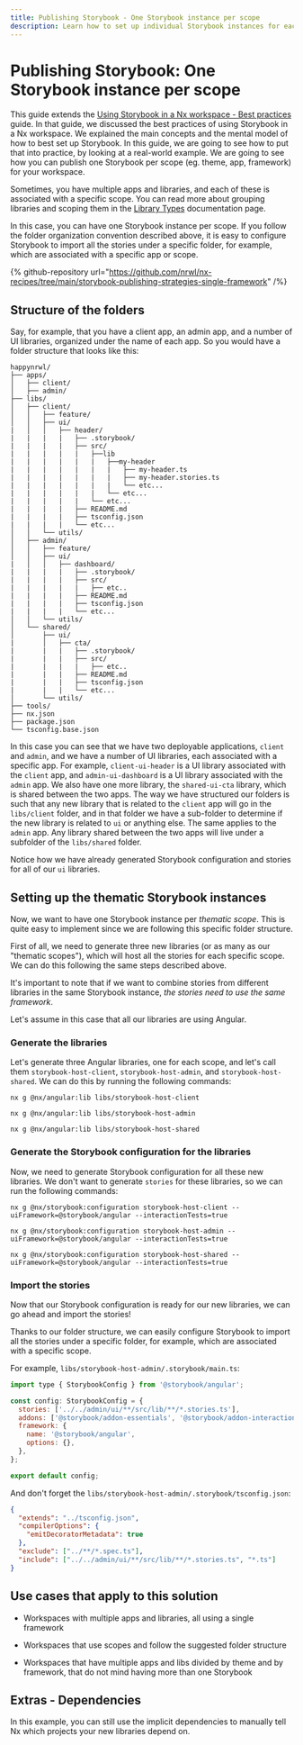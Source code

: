 ```yaml
---
title: Publishing Storybook - One Storybook instance per scope
description: Learn how to set up individual Storybook instances for each scope within an Nx workspace. This guide provides a structured approach, emphasizing folder organization and thematic scope separation.
---
```


# Publishing Storybook: One Storybook instance per scope

This guide extends the
[Using Storybook in a Nx workspace - Best practices](/nx-api/storybook/documents/best-practices) guide. In that guide, we discussed the best practices of using Storybook in a Nx workspace. We explained the main concepts and the mental model of how to best set up Storybook. In this guide, we are going to see how to put that into practice, by looking at a real-world example. We are going to see how you can publish one Storybook per scope (eg. theme, app, framework) for your workspace.

Sometimes, you have multiple apps and libraries, and each of these is associated with a specific scope. You can read more about grouping libraries and scoping them in the [Library Types](/concepts/decisions/project-dependency-rules) documentation page.

In this case, you can have one Storybook instance per scope. If you follow the folder organization convention described above, it is easy to configure Storybook to import all the stories under a specific folder, for example, which are associated with a specific app or scope.

{% github-repository url="https://github.com/nrwl/nx-recipes/tree/main/storybook-publishing-strategies-single-framework" /%}

## Structure of the folders

Say, for example, that you have a client app, an admin app, and a number of UI libraries, organized under the name of each app. So you would have a folder structure that looks like this:

```text
happynrwl/
├── apps/
│   ├── client/
│   ├── admin/
├── libs/
│   ├── client/
│   │   ├── feature/
│   │   ├── ui/
|   │   │   ├── header/
|   |   |   |   ├── .storybook/
|   |   |   |   ├── src/
|   |   |   |   |   ├──lib
|   |   |   |   |   |   ├──my-header
|   |   |   |   |   |   |   ├── my-header.ts
|   |   |   |   |   |   |   ├── my-header.stories.ts
|   |   |   |   |   |   |   └── etc...
|   |   |   |   |   |   └── etc...
|   |   |   |   |   └── etc...
|   |   |   |   ├── README.md
|   |   |   |   ├── tsconfig.json
|   |   |   |   └── etc...
│   │   └── utils/
│   ├── admin/
│   │   ├── feature/
│   │   ├── ui/
|   │   │   ├── dashboard/
|   |   |   |   ├── .storybook/
|   |   |   |   ├── src/
|   |   |   |   |   ├── etc..
|   |   |   |   ├── README.md
|   |   |   |   ├── tsconfig.json
|   |   |   |   └── etc...
│   │   └── utils/
│   └── shared/
│       ├── ui/
|       │   ├── cta/
|       |   |   ├── .storybook/
|       |   |   ├── src/
|       |   |   |   ├── etc..
|       |   |   ├── README.md
|       |   |   ├── tsconfig.json
|       |   |   └── etc...
│       └── utils/
├── tools/
├── nx.json
├── package.json
└── tsconfig.base.json
```

In this case you can see that we have two deployable applications, `client` and `admin`, and we have a number of UI libraries, each associated with a specific app. For example, `client-ui-header` is a UI library associated with the `client` app, and `admin-ui-dashboard` is a UI library associated with the `admin` app. We also have one more library, the `shared-ui-cta` library, which is shared between the two apps. The way we have structured our folders is such that any new library that is related to the `client` app will go in the `libs/client` folder, and in that folder we have a sub-folder to determine if the new library is related to `ui` or anything else. The same applies to the `admin` app. Any library shared between the two apps will live under a subfolder of the `libs/shared` folder.

Notice how we have already generated Storybook configuration and stories for all of our `ui` libraries.

## Setting up the thematic Storybook instances

Now, we want to have one Storybook instance per _thematic scope_. This is quite easy to implement since we are following this specific folder structure.

First of all, we need to generate three new libraries (or as many as our "thematic scopes"), which will host all the stories for each specific scope. We can do this following the same steps described above.

It's important to note that if we want to combine stories from different libraries in the same Storybook instance, _the stories need to use the same framework_.

Let's assume in this case that all our libraries are using Angular.

### Generate the libraries

Let's generate three Angular libraries, one for each scope, and let's call them `storybook-host-client`, `storybook-host-admin`, and `storybook-host-shared`. We can do this by running the following commands:

```shell
nx g @nx/angular:lib libs/storybook-host-client
```

```shell
nx g @nx/angular:lib libs/storybook-host-admin
```

```shell
nx g @nx/angular:lib libs/storybook-host-shared
```

### Generate the Storybook configuration for the libraries

Now, we need to generate Storybook configuration for all these new libraries. We don't want to generate `stories` for these libraries, so we can run the following commands:

```shell
nx g @nx/storybook:configuration storybook-host-client --uiFramework=@storybook/angular --interactionTests=true
```

```shell
nx g @nx/storybook:configuration storybook-host-admin --uiFramework=@storybook/angular --interactionTests=true
```

```shell
nx g @nx/storybook:configuration storybook-host-shared --uiFramework=@storybook/angular --interactionTests=true
```

### Import the stories

Now that our Storybook configuration is ready for our new libraries, we can go ahead and import the stories!

Thanks to our folder structure, we can easily configure Storybook to import all the stories under a specific folder, for example, which are associated with a specific scope.

For example, `libs/storybook-host-admin/.storybook/main.ts`:

```javascript {% fileName="libs/storybook-host-admin/.storybook/main.ts" %}
import type { StorybookConfig } from '@storybook/angular';

const config: StorybookConfig = {
  stories: ['../../admin/ui/**/src/lib/**/*.stories.ts'],
  addons: ['@storybook/addon-essentials', '@storybook/addon-interactions'],
  framework: {
    name: '@storybook/angular',
    options: {},
  },
};

export default config;
```

And don't forget the `libs/storybook-host-admin/.storybook/tsconfig.json`:

```json {% fileName="libs/storybook-host-admin/.storybook/tsconfig.json" %}
{
  "extends": "../tsconfig.json",
  "compilerOptions": {
    "emitDecoratorMetadata": true
  },
  "exclude": ["../**/*.spec.ts"],
  "include": ["../../admin/ui/**/src/lib/**/*.stories.ts", "*.ts"]
}
```

## Use cases that apply to this solution

- Workspaces with multiple apps and libraries, all using a single framework

- Workspaces that use scopes and follow the suggested folder structure

- Workspaces that have multiple apps and libs divided by theme and by framework, that do not mind having more than one Storybook

## Extras - Dependencies

In this example, you can still use the implicit dependencies to manually tell Nx which projects your new libraries depend on.
